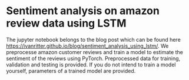 # Sentiment analysis on amazon review data using LSTM
The jupyter notebook belongs to the blog post which can be found here https://ivanritter.github.io/blog/sentiment_analysis_using_lstm/.
We preprocesse amazon customer reviews and train a model to estimate the sentiment of the reviews using PyTorch.
Preprocessed data for training, validation and testing is provided.
If you do not intend to train a model yourself, parameters of a trained model are provided.
